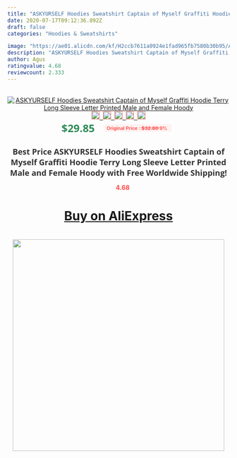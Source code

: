 ```yaml
---
title: "ASKYURSELF Hoodies Sweatshirt Captain of Myself Graffiti Hoodie Terry Long Sleeve Letter Printed Male and Female Hoody"
date: 2020-07-17T09:12:36.892Z
draft: false
categories: "Hoodies & Sweatshirts"

image: "https://ae01.alicdn.com/kf/H2ccb7611a0924e1fad965fb7580b30b95/ASKYURSELF-Hoodies-Sweatshirt-Captain-of-Myself-Graffiti-Hoodie-Terry-Long-Sleeve-Letter-Printed-Male-and-Female.jpg"
description: "ASKYURSELF Hoodies Sweatshirt Captain of Myself Graffiti Hoodie Terry Long Sleeve Letter Printed Male and Female Hoody"
author: Agus
ratingvalue: 4.68
reviewcount: 2.333
---
```

<br>
<div style="text-align: center;">
<a href="https://s.click.aliexpress.com/e/_9uCC8N" target="_blank" rel="nofollow noopener noreferrer"><img alt="ASKYURSELF Hoodies Sweatshirt Captain of Myself Graffiti Hoodie Terry Long Sleeve Letter Printed Male and Female Hoody" class="magnifier-image" src="https://ae01.alicdn.com/kf/H2ccb7611a0924e1fad965fb7580b30b95/ASKYURSELF-Hoodies-Sweatshirt-Captain-of-Myself-Graffiti-Hoodie-Terry-Long-Sleeve-Letter-Printed-Male-and-Female.jpg_640x640.jpg">
<br>
<img style="border:1px solid salmon" src="https://ae01.alicdn.com/kf/H2ccb7611a0924e1fad965fb7580b30b95/ASKYURSELF-Hoodies-Sweatshirt-Captain-of-Myself-Graffiti-Hoodie-Terry-Long-Sleeve-Letter-Printed-Male-and-Female.jpg_120x120.jpg">&nbsp;&nbsp;<img style="border:1px solid salmon" src="https://ae01.alicdn.com/kf/H9ad827599be249968f54b36c081f0afcN/ASKYURSELF-Hoodies-Sweatshirt-Captain-of-Myself-Graffiti-Hoodie-Terry-Long-Sleeve-Letter-Printed-Male-and-Female.jpg_120x120.jpg">&nbsp;&nbsp;<img style="border:1px solid salmon" src="https://ae01.alicdn.com/kf/H9d26fb72c1ec4c7e905faf96b770667dJ/ASKYURSELF-Hoodies-Sweatshirt-Captain-of-Myself-Graffiti-Hoodie-Terry-Long-Sleeve-Letter-Printed-Male-and-Female.jpg_120x120.jpg">&nbsp;&nbsp;<img style="border:1px solid salmon" src="https://ae01.alicdn.com/kf/H1fcd98a6a62044dc82deb31a3d0356day/ASKYURSELF-Hoodies-Sweatshirt-Captain-of-Myself-Graffiti-Hoodie-Terry-Long-Sleeve-Letter-Printed-Male-and-Female.jpg_120x120.jpg">&nbsp;&nbsp;<img style="border:1px solid salmon" src="https://ae01.alicdn.com/kf/H37a14b9bfddf45f9b4544b47c5388b30b/ASKYURSELF-Hoodies-Sweatshirt-Captain-of-Myself-Graffiti-Hoodie-Terry-Long-Sleeve-Letter-Printed-Male-and-Female.jpg_120x120.jpg"></a></div><br0>
<div style="text-align: center;"><span style="background-color: white; border: 0px; box-sizing: border-box; color: seagreen; display: inline-block; font-family: &quot;open sans&quot; , &quot;arial&quot; , &quot;helvetica&quot; , sans-serif , &quot;heiti&quot;; font-size: 24px; font-stretch: inherit; font-weight: 700; line-height: inherit; margin: 0px 10px 0px 0px; padding: 0px; vertical-align: middle;">$29.85 </span>
<span style="background: rgb(255 , 241 , 241); border-radius: 3px; border: 0px; box-sizing: border-box; color: #ff4747; display: inline-block; font-family: inherit; font-size: 12px; font-stretch: inherit; font-style: inherit; font-variant: inherit; font-weight: 600; line-height: inherit; margin: 0px; padding: 2px 5px; transform: scale(0.9); vertical-align: middle;">Original Price : <b style="text-decoration: line-through;">$32.80 </b> 9%&nbsp;&nbsp;</span></div>
<h1 style="color: #333333; display: inline-block; font-family: &quot;open sans&quot; , &quot;arial&quot; , &quot;helvetica&quot; , sans-serif , &quot;heiti&quot;; font-size: 18px; font-stretch: inherit; font-weight: 700; text-align: center;">Best Price ASKYURSELF Hoodies Sweatshirt Captain of Myself Graffiti Hoodie Terry Long Sleeve Letter Printed Male and Female Hoody with Free Worldwide Shipping!</h1>
<div style="color: #ff4747; text-align: center;">
<img src="https://4.bp.blogspot.com/-M0ZcTcb-5uY/XleCXlxnR4I/AAAAAAAAAEc/OrjgMkXV1oMQFaCRZj5HQwOCBcu3w1FegCPcBGAYYCw/s1600/star.png" style="height: 15px;">&nbsp;<b>4.68</b></div>
<div class="button_cont" align="center"><a class="buynow_a" href="https://s.click.aliexpress.com/e/_9uCC8N" target="_blank" rel="nofollow noopener noreferrer"><H1>Buy on AliExpress</H1></a></div><br>
<div class="separator" style="clear: both; text-align: center;">
<img src="https://lh3.googleusercontent.com/-pTy5HemUv9M/XlePHvY0dAI/AAAAAAAAAE4/0nX5iRUoIWY8eMW9Dpxeirr157OZliDIgCLcBGAsYHQ/s1600/badge.gif" width="480">
</div>
